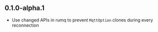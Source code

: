 


0.1.0-alpha.1
-------------

* Use changed APIs in rumq to prevent `MqttOption` clones during every
  reconnection
